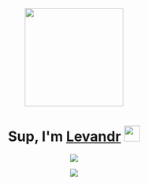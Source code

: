 <div id="header" align="center">
  <img src="https://media.giphy.com/media/2IudUHdI075HL02Pkk/giphy.gif" width="200"/>
</div>

<h1 align="center">Sup, I'm <a href="https://t.me/leevandr" target="_blank">Levandr</a> 
<img src="https://github.com/blackcater/blackcater/raw/main/images/Hi.gif" height="32"/></h1>

<p align="center">
  <a href="https://github.com/Leevandr" style="text-decoration: none;">
    <img src="https://readme-typing-svg.demolab.com/?lines=Back-end+Dev+-+Java+Core%2C+Spring+Framework&font=Fira%20Code&center=true&width=550&height=70"/>
  </a>
</p>





<p align="center">
  <a href="https://github.com/Leevandr" style="text-decoration: none;">
    <img src="https://github-profile-summary-cards.vercel.app/api/cards/profile-details?username=leevandr&theme=solarized_dark"/>
  </a>
</p>








